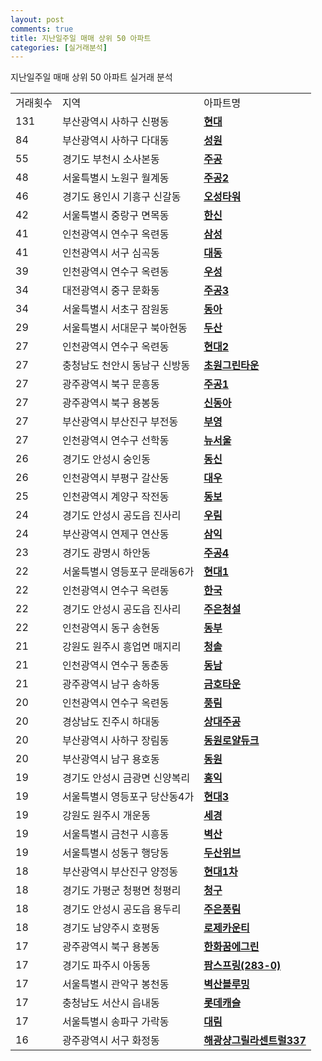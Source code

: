 ```yaml
---
layout: post
comments: true
title: 지난일주일 매매 상위 50 아파트
categories: [실거래분석]
---
```


지난일주일 매매 상위 50 아파트 실거래 분석

<table>
  <tr>
    <td>거래횟수</td>
    <td>지역</td>
    <td>아파트명</td>
  </tr>

  <tr>
    <td>131</td>
    <td>부산광역시 사하구 신평동</td>
    <td colspan="4" style="font-weight: bold;"><a href="https://search.naver.com/search.naver?query=신평동 현대">현대</a></td>
  </tr>

  <tr>
    <td>84</td>
    <td>부산광역시 사하구 다대동</td>
    <td colspan="4" style="font-weight: bold;"><a href="https://search.naver.com/search.naver?query=다대동 성원">성원</a></td>
  </tr>

  <tr>
    <td>55</td>
    <td>경기도 부천시 소사본동</td>
    <td colspan="4" style="font-weight: bold;"><a href="https://search.naver.com/search.naver?query=소사본동 주공">주공</a></td>
  </tr>

  <tr>
    <td>48</td>
    <td>서울특별시 노원구 월계동</td>
    <td colspan="4" style="font-weight: bold;"><a href="https://search.naver.com/search.naver?query=월계동 주공2">주공2</a></td>
  </tr>

  <tr>
    <td>46</td>
    <td>경기도 용인시 기흥구 신갈동</td>
    <td colspan="4" style="font-weight: bold;"><a href="https://search.naver.com/search.naver?query=신갈동 오성타워">오성타워</a></td>
  </tr>

  <tr>
    <td>42</td>
    <td>서울특별시 중랑구 면목동</td>
    <td colspan="4" style="font-weight: bold;"><a href="https://search.naver.com/search.naver?query=면목동 한신">한신</a></td>
  </tr>

  <tr>
    <td>41</td>
    <td>인천광역시 연수구 옥련동</td>
    <td colspan="4" style="font-weight: bold;"><a href="https://search.naver.com/search.naver?query=옥련동 삼성">삼성</a></td>
  </tr>

  <tr>
    <td>41</td>
    <td>인천광역시 서구 심곡동</td>
    <td colspan="4" style="font-weight: bold;"><a href="https://search.naver.com/search.naver?query=심곡동 대동">대동</a></td>
  </tr>

  <tr>
    <td>39</td>
    <td>인천광역시 연수구 옥련동</td>
    <td colspan="4" style="font-weight: bold;"><a href="https://search.naver.com/search.naver?query=옥련동 우성">우성</a></td>
  </tr>

  <tr>
    <td>34</td>
    <td>대전광역시 중구 문화동</td>
    <td colspan="4" style="font-weight: bold;"><a href="https://search.naver.com/search.naver?query=문화동 주공3">주공3</a></td>
  </tr>

  <tr>
    <td>34</td>
    <td>서울특별시 서초구 잠원동</td>
    <td colspan="4" style="font-weight: bold;"><a href="https://search.naver.com/search.naver?query=잠원동 동아">동아</a></td>
  </tr>

  <tr>
    <td>29</td>
    <td>서울특별시 서대문구 북아현동</td>
    <td colspan="4" style="font-weight: bold;"><a href="https://search.naver.com/search.naver?query=북아현동 두산">두산</a></td>
  </tr>

  <tr>
    <td>27</td>
    <td>인천광역시 연수구 옥련동</td>
    <td colspan="4" style="font-weight: bold;"><a href="https://search.naver.com/search.naver?query=옥련동 현대2">현대2</a></td>
  </tr>

  <tr>
    <td>27</td>
    <td>충청남도 천안시 동남구 신방동</td>
    <td colspan="4" style="font-weight: bold;"><a href="https://search.naver.com/search.naver?query=신방동 초원그린타운">초원그린타운</a></td>
  </tr>

  <tr>
    <td>27</td>
    <td>광주광역시 북구 문흥동</td>
    <td colspan="4" style="font-weight: bold;"><a href="https://search.naver.com/search.naver?query=문흥동 주공1">주공1</a></td>
  </tr>

  <tr>
    <td>27</td>
    <td>광주광역시 북구 용봉동</td>
    <td colspan="4" style="font-weight: bold;"><a href="https://search.naver.com/search.naver?query=용봉동 신동아">신동아</a></td>
  </tr>

  <tr>
    <td>27</td>
    <td>부산광역시 부산진구 부전동</td>
    <td colspan="4" style="font-weight: bold;"><a href="https://search.naver.com/search.naver?query=부전동 부영">부영</a></td>
  </tr>

  <tr>
    <td>27</td>
    <td>인천광역시 연수구 선학동</td>
    <td colspan="4" style="font-weight: bold;"><a href="https://search.naver.com/search.naver?query=선학동 뉴서울">뉴서울</a></td>
  </tr>

  <tr>
    <td>26</td>
    <td>경기도 안성시 숭인동</td>
    <td colspan="4" style="font-weight: bold;"><a href="https://search.naver.com/search.naver?query=숭인동 동신">동신</a></td>
  </tr>

  <tr>
    <td>26</td>
    <td>인천광역시 부평구 갈산동</td>
    <td colspan="4" style="font-weight: bold;"><a href="https://search.naver.com/search.naver?query=갈산동 대우">대우</a></td>
  </tr>

  <tr>
    <td>25</td>
    <td>인천광역시 계양구 작전동</td>
    <td colspan="4" style="font-weight: bold;"><a href="https://search.naver.com/search.naver?query=작전동 동보">동보</a></td>
  </tr>

  <tr>
    <td>24</td>
    <td>경기도 안성시 공도읍 진사리</td>
    <td colspan="4" style="font-weight: bold;"><a href="https://search.naver.com/search.naver?query=공도읍 진사리 우림">우림</a></td>
  </tr>

  <tr>
    <td>24</td>
    <td>부산광역시 연제구 연산동</td>
    <td colspan="4" style="font-weight: bold;"><a href="https://search.naver.com/search.naver?query=연산동 삼익">삼익</a></td>
  </tr>

  <tr>
    <td>23</td>
    <td>경기도 광명시 하안동</td>
    <td colspan="4" style="font-weight: bold;"><a href="https://search.naver.com/search.naver?query=하안동 주공4">주공4</a></td>
  </tr>

  <tr>
    <td>22</td>
    <td>서울특별시 영등포구 문래동6가</td>
    <td colspan="4" style="font-weight: bold;"><a href="https://search.naver.com/search.naver?query=문래동6가 현대1">현대1</a></td>
  </tr>

  <tr>
    <td>22</td>
    <td>인천광역시 연수구 옥련동</td>
    <td colspan="4" style="font-weight: bold;"><a href="https://search.naver.com/search.naver?query=옥련동 한국">한국</a></td>
  </tr>

  <tr>
    <td>22</td>
    <td>경기도 안성시 공도읍 진사리</td>
    <td colspan="4" style="font-weight: bold;"><a href="https://search.naver.com/search.naver?query=공도읍 진사리 주은청설">주은청설</a></td>
  </tr>

  <tr>
    <td>22</td>
    <td>인천광역시 동구 송현동</td>
    <td colspan="4" style="font-weight: bold;"><a href="https://search.naver.com/search.naver?query=송현동 동부">동부</a></td>
  </tr>

  <tr>
    <td>21</td>
    <td>강원도 원주시 흥업면 매지리</td>
    <td colspan="4" style="font-weight: bold;"><a href="https://search.naver.com/search.naver?query=흥업면 매지리 청솔">청솔</a></td>
  </tr>

  <tr>
    <td>21</td>
    <td>인천광역시 연수구 동춘동</td>
    <td colspan="4" style="font-weight: bold;"><a href="https://search.naver.com/search.naver?query=동춘동 동남">동남</a></td>
  </tr>

  <tr>
    <td>21</td>
    <td>광주광역시 남구 송하동</td>
    <td colspan="4" style="font-weight: bold;"><a href="https://search.naver.com/search.naver?query=송하동 금호타운">금호타운</a></td>
  </tr>

  <tr>
    <td>20</td>
    <td>인천광역시 연수구 옥련동</td>
    <td colspan="4" style="font-weight: bold;"><a href="https://search.naver.com/search.naver?query=옥련동 풍림">풍림</a></td>
  </tr>

  <tr>
    <td>20</td>
    <td>경상남도 진주시 하대동</td>
    <td colspan="4" style="font-weight: bold;"><a href="https://search.naver.com/search.naver?query=하대동 상대주공">상대주공</a></td>
  </tr>

  <tr>
    <td>20</td>
    <td>부산광역시 사하구 장림동</td>
    <td colspan="4" style="font-weight: bold;"><a href="https://search.naver.com/search.naver?query=장림동 동원로얄듀크">동원로얄듀크</a></td>
  </tr>

  <tr>
    <td>20</td>
    <td>부산광역시 남구 용호동</td>
    <td colspan="4" style="font-weight: bold;"><a href="https://search.naver.com/search.naver?query=용호동 동원">동원</a></td>
  </tr>

  <tr>
    <td>19</td>
    <td>경기도 안성시 금광면 신양복리</td>
    <td colspan="4" style="font-weight: bold;"><a href="https://search.naver.com/search.naver?query=금광면 신양복리 홍익">홍익</a></td>
  </tr>

  <tr>
    <td>19</td>
    <td>서울특별시 영등포구 당산동4가</td>
    <td colspan="4" style="font-weight: bold;"><a href="https://search.naver.com/search.naver?query=당산동4가 현대3">현대3</a></td>
  </tr>

  <tr>
    <td>19</td>
    <td>강원도 원주시 개운동</td>
    <td colspan="4" style="font-weight: bold;"><a href="https://search.naver.com/search.naver?query=개운동 세경">세경</a></td>
  </tr>

  <tr>
    <td>19</td>
    <td>서울특별시 금천구 시흥동</td>
    <td colspan="4" style="font-weight: bold;"><a href="https://search.naver.com/search.naver?query=시흥동 벽산">벽산</a></td>
  </tr>

  <tr>
    <td>19</td>
    <td>서울특별시 성동구 행당동</td>
    <td colspan="4" style="font-weight: bold;"><a href="https://search.naver.com/search.naver?query=행당동 두산위브">두산위브</a></td>
  </tr>

  <tr>
    <td>18</td>
    <td>부산광역시 부산진구 양정동</td>
    <td colspan="4" style="font-weight: bold;"><a href="https://search.naver.com/search.naver?query=양정동 현대1차">현대1차</a></td>
  </tr>

  <tr>
    <td>18</td>
    <td>경기도 가평군 청평면 청평리</td>
    <td colspan="4" style="font-weight: bold;"><a href="https://search.naver.com/search.naver?query=청평면 청평리 청구">청구</a></td>
  </tr>

  <tr>
    <td>18</td>
    <td>경기도 안성시 공도읍 용두리</td>
    <td colspan="4" style="font-weight: bold;"><a href="https://search.naver.com/search.naver?query=공도읍 용두리 주은풍림">주은풍림</a></td>
  </tr>

  <tr>
    <td>18</td>
    <td>경기도 남양주시 호평동</td>
    <td colspan="4" style="font-weight: bold;"><a href="https://search.naver.com/search.naver?query=호평동 로제카운티">로제카운티</a></td>
  </tr>

  <tr>
    <td>17</td>
    <td>광주광역시 북구 용봉동</td>
    <td colspan="4" style="font-weight: bold;"><a href="https://search.naver.com/search.naver?query=용봉동 한화꿈에그린">한화꿈에그린</a></td>
  </tr>

  <tr>
    <td>17</td>
    <td>경기도 파주시 아동동</td>
    <td colspan="4" style="font-weight: bold;"><a href="https://search.naver.com/search.naver?query=아동동 팜스프링(283-0)">팜스프링(283-0)</a></td>
  </tr>

  <tr>
    <td>17</td>
    <td>서울특별시 관악구 봉천동</td>
    <td colspan="4" style="font-weight: bold;"><a href="https://search.naver.com/search.naver?query=봉천동 벽산블루밍">벽산블루밍</a></td>
  </tr>

  <tr>
    <td>17</td>
    <td>충청남도 서산시 읍내동</td>
    <td colspan="4" style="font-weight: bold;"><a href="https://search.naver.com/search.naver?query=읍내동 롯데캐슬">롯데캐슬</a></td>
  </tr>

  <tr>
    <td>17</td>
    <td>서울특별시 송파구 가락동</td>
    <td colspan="4" style="font-weight: bold;"><a href="https://search.naver.com/search.naver?query=가락동 대림">대림</a></td>
  </tr>

  <tr>
    <td>16</td>
    <td>광주광역시 서구 화정동</td>
    <td colspan="4" style="font-weight: bold;"><a href="https://search.naver.com/search.naver?query=화정동 해광샹그릴라센트럴337">해광샹그릴라센트럴337</a></td>
  </tr>

</table>
